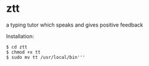 # ztt
a typing tutor which speaks and gives positive feedback

Installation:
```$ git clone https://github.com/kuttaineh/ztt.git
$ cd ztt
$ chmod +x tt
$ sudo mv tt /usr/local/bin'''
